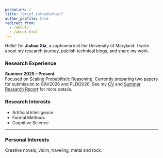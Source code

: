 ```yaml
---
permalink: /
title: "Brief introduction"
author_profile: true
redirect_from: 
  - /about/
  - /about.html
---
```

Hello! I’m **Jiahao Xia**, a sophomore at the University of Maryland. 
I write about my research journey, publish technical blogs, and share my work.

### Research Experience
**Summer 2025 – Present**  
Focused on Scaling Probabilistic Reasoning. Currently preparing two papers for submission to CAV2026 and PLDI2026. See my [CV](/cv.md) and [Summer Research Report](/files/Summer_Intern_Report.pdf) for more details.

### Research Interests

- Artificial Intelligence  
- Formal Methods
- Cognitive Science

---

### Personal Interests
Creative novels, violin, traveling, metal and rock.
